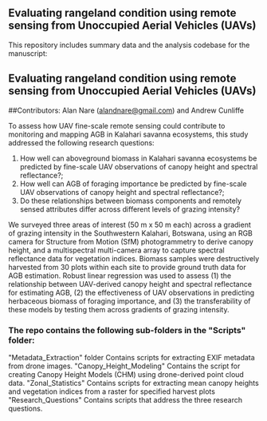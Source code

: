 ## Evaluating rangeland condition using remote sensing from Unoccupied Aerial Vehicles (UAVs) 

This repository includes summary data and the analysis codebase for the manuscript:

## Evaluating rangeland condition using remote sensing from Unoccupied Aerial Vehicles (UAVs) 

##Contributors: Alan Nare (alandnare@gmail.com) and Andrew Cunliffe


To assess how UAV fine-scale remote sensing could contribute to monitoring and mapping AGB in Kalahari savanna ecosystems, this study addressed the following research questions:

1. How well can aboveground biomass in Kalahari savanna ecosystems be predicted by fine-scale UAV observations of canopy height and spectral reflectance?; 
2. How well can AGB of foraging importance be predicted by fine-scale UAV observations of canopy height and spectral reflectance?; 
3. Do these relationships between biomass components and remotely sensed attributes differ across different levels of grazing intensity?


We surveyed three areas of interest (50 m x 50 m each) across a gradient of grazing 
intensity in the Southwestern Kalahari, Botswana, using an RGB camera for Structure 
from Motion (SfM) photogrammetry to derive canopy height, and a multispectral multi-camera 
array to capture spectral reflectance data for vegetation indices. Biomass samples 
were destructively harvested from 30 plots within each site to provide ground truth 
data for AGB estimation. Robust linear regression was used to assess (1) the 
relationship between UAV-derived canopy height and spectral reflectance for estimating 
AGB, (2) the effectiveness of UAV observations in predicting herbaceous biomass of 
foraging importance, and (3) the transferability of these models by testing them 
across gradients of grazing intensity.


### The repo contains the following sub-folders in the "Scripts" folder:

"Metadata_Extraction" folder Contains scripts for extracting EXIF metadata from drone images.
"Canopy_Height_Modeling" Contains the script for creating Canopy Height Models (CHM) using drone-derived point cloud data.
"Zonal_Statistics" Contains scripts for extracting mean canopy heights and vegetation indices from a raster for specified harvest plots
"Research_Questions" Contains scripts that address the three research questions.
